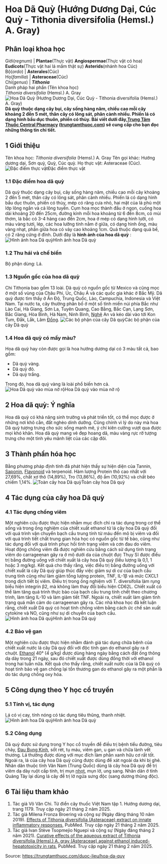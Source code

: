 # Hoa Dã Quỳ (Hướng Dương Dại, Cúc Quỳ - Tithonia diversifolia (Hemsl.) A. Gray)

Phân loại khoa học  
---  
Giới(_regnum_) |  **Plantae**(Thực vật) **Angiospermae**(Thực vật có hoa) **Eudicots**(Thực vật hai lá mầm thật sự) **Asterids**(nhánh hoa Cúc)  
Bộ(_ordo_) | **Asterales**(Cúc)  
Họ(_familia_) | **Asteraceae**(Cúc)  
Chi(_genus_) | **_Tithonia_**  
Danh pháp hai phần (Tên khoa học)  
_Tithonia diversifolia_ (Hemsl.) A. Gray  
![Hoa Dã Quỳ \(Hướng Dương Dại, Cúc Quỳ - Tithonia diversifolia \(Hemsl.\) A. Gray\)](https://trungtamthuoc.com/images/others/hoa-da-quy-0812.jpg)
**Dã quỳ thuộc dạng cây bụi, cây sống hàng năm, chiều cao mỗi cây khoảng 2 đến 5 mét, thân cây có lông sát, phân cành nhiều. Phiến lá có dạng hình bầu dục thuôn, phiến có thùy. Bài viết dưới đây,[Trung Tâm Thuốc Central Pharmacy](https://trungtamthuoc.com/ "Trung Tâm Thuốc Central Pharmacy") ([trungtamthuoc.com](https://trungtamthuoc.com/ "trungtamthuoc.com")) sẽ cung cấp cho bạn đọc những thông tin chi tiết.**
##  1 Giới thiệu
Tên khoa học: _Tithonia diversifolia_ (Hemsl.) A. Gray
Tên gọi khác: Hướng dương dại, Sơn quỳ, Quỳ, Cúc quỳ.
Họ thực vật: Asteraceae (Cúc).
![Đặc điểm thực vật](https://trungtamthuoc.com/images/item/hoa-da-quy-0.jpg)Đặc điểm thực vật
### 1.1 Đặc điểm hoa dã quỳ
Dã quỳ thuộc dạng cây bụi, cây sống hàng năm, chiều cao mỗi cây khoảng 2 đến 5 mét, thân cây có lông sát, phân cành nhiều.
Phiến lá có dạng hình bầu dục thuôn, phiến có thùy, mép có răng cưa nhỏ, hai mặt của lá phủ một lớp lông ngắn và cả lông tuyến.
Cụm hoa mọc thành đầu ở ngọn, cuống hoa dài khoảng 20 đến 25cm, đường kính mỗi hoa khoảng từ 6 đến 8cm, có mùi thơm, lá bắc có 3-4 hàng cao đến 2cm, hoa ở mép có dạng hình lưỡi, có màu vàng tươi, lép, các hoa lưỡng tính nằm ở giữa, có dạng hình ống, màu vàng nhạt, phần giữa hoa có vảy cao khoảng 1cm.
Quả thuộc dạng quả bế, có 2 răng cứng ở đỉnh.
Dưới đây là **hình ảnh của hoa dã quỳ** :
![Hình ảnh hoa Dã quỳ](https://trungtamthuoc.com/images/item/hoa-da-quy-1.jpg)Hình ảnh hoa Dã quỳ
### 1.2 Thu hái và chế biến
Bộ phận dùng: Lá.
### 1.3 Nguồn gốc của hoa dã quỳ
Chi Tithonia bao gồm 13 loài. Dã quỳ có nguồn gốc từ Mexico và cũng mọc ở một số vùng của Châu Phi, Úc, Châu Á và các quốc gia khác ở Bắc Mỹ.
Dã quỳ được tìm thấy ở Ấn Độ, Trung Quốc, Lào, Campuchia, Indonesia và Việt Nam. Tại nước ta, cây thường phân bố ở một số tỉnh miền núi phía Bắc như Lào Cai, Hà Giang, Sơn La, Tuyên Quang, Cao Bằng, Bắc Cạn, Lạng Sơn, Bắc Giang, Hòa Bình, Hà Nam, Ninh Bình, [Nghệ](https://trungtamthuoc.com/duoc-lieu/nghe-21 "Nghệ") An và kéo dài vào tới Kon Tum, Đắk, Lắk, Lâm [Đồng](https://trungtamthuoc.com/hoat-chat/dong "Đồng").
![Các bộ phận của cây Dã quỳ](https://trungtamthuoc.com/images/item/hoa-da-quy-6.jpg)Các bộ phận của cây Dã quỳ
### 1.4 Hoa dã quỳ có mấy màu?
Hoa dã quỳ hay còn được gọi là hoa hướng dương dại có 3 màu tất cả, bao gồm:
  * Dã quỳ vàng.
  * Dã quỳ đỏ.
  * Dã quỳ trắng.


Trong đó, hoa dã quỳ vàng là loài phổ biến hơn cả.
![Hoa Dã quỳ vào mùa nở rộ](https://trungtamthuoc.com/images/item/hoa-da-quy-2.jpg)Hoa Dã quỳ vào mùa nở rộ
##  2 Hoa dã quỳ: Ý nghĩa
Hoa dã quỳ có khả năng sinh trưởng và phát triển tốt, có thể mọc được ở những nơi khô cằn, đất nghèo dinh dưỡng. Cũng chính vì lý do này mà hoa Dã quỳ tượng trưng cho sức sống mạnh mẽ, ý chí kiên cường vượt qua được mọi khó khăn. Hoa dã quỳ mang vẻ đẹp hoang dã, màu vàng rực rỡ tượng trưng cho một tình yêu mãnh liệt của các cặp đôi.
##  3 Thành phần hóa học
Bằng phương pháp định tính đã phát hiện thấy sự hiện diện của Tannin, [Saponin](https://trungtamthuoc.com/hoat-chat/saponin "Saponin"), [Flavonoid](https://trungtamthuoc.com/hoat-chat/flavonoid "Flavonoid") và terpenoid. Hàm lượng Protein thô cao nhất với 27,69%, chất xơ thô (14,89%), Tro (13,86%), độ ẩm (10,92%) và chất béo chiếm 1,14%.
![Toàn cây hoa Dã quỳ](https://trungtamthuoc.com/images/item/hoa-da-quy-5.jpg)Toàn cây hoa Dã quỳ
##  4 Tác dụng của cây hoa Dã quỳ
### 4.1 Tác dụng chống viêm
Một nghiên cứu được thực hiện nhằm mục đích chỉ ra tác dụng trong cơ thể sống và trong ống nghiệm của chiết xuất ethanol từ lá cây hoa Dã quỳ đối với quá trình vận chuyển bạch cầu trung tính từ máu đến mô bị viêm và đối với quá trình tiết chất trung gian hóa học có nguồn gốc từ tế bào, cũng như tác dụng đối với quá trình phục hồi tình trạng viêm và cơn đau do viêm.
Hoạt động chống viêm đã được nghiên cứu bằng cách sử dụng tình trạng viêm do carrageenan gây ra ở mô dưới da của chuột đực Thụy Sĩ được điều trị bằng đường uống với chiết xuất lá cây hoa Dã quỳ (liều lượng là 0,1, 1 hoặc 3 mg/kg).
Kết quả cho thấy rằng, việc điều trị bằng đường uống với chiết xuất lá cây Dã quỳ giúp thúc đẩy việc giảm sự di cư của bạch cầu trung tính cũng như làm giảm tổng lượng protein, TNF, IL-1β và mức CXCL1 trong dịch tiết bị viêm. Điều trị trong ống nghiệm với T. diversifolia làm rụng biểu hiện integrin β2, mà không làm thay đổi biểu hiện CD62L. Chiết xuất có thể làm tăng quá trình thực bào của bạch cầu trung tính chết theo chương trình, làm tăng IL-10 và làm giảm tiết TNF. Ngoài ra, chiết xuất làm giảm tình trạng quá mẫn cảm do carrageenan gây ra. Các nhà khoa học đã kết luận rằng, chiết xuất Dã quỳ có hoạt tính chống viêm bằng cách ức chế sản xuất cytokine và NO, cũng như sự di chuyển của bạch cầu.
![Hình ảnh hoa Dã quỳ](https://trungtamthuoc.com/images/item/hoa-da-quy-3.jpg)Hình ảnh hoa Dã quỳ
### 4.2 Bảo vệ gan
Một nghiên cứu được thực hiện nhằm đánh giá tác dụng chữa bệnh của chiết xuất nước lá cây Dã quỳ đối với độc tính gan do ethanol gây ra ở chuột. [Ethanol](https://trungtamthuoc.com/hoat-chat/ethanol "Ethanol") 40° (4 g/kg) được dùng hàng ngày bằng cách đặt ống thông dạ dày trong 21 ngày, sau đó chiết xuất được dùng đồng thời với ethanol trong hai tuần nữa. Kết quả cho thấy rằng, chiết xuất nước của lá Dã quỳ có hoạt tính bảo vệ gan chống lại tổn thương gan do ethanol gây ra một phần là do tác dụng chống oxy hóa.
##  5 Công dụng theo Y học cổ truyền
### 5.1 Tính vị, tác dụng
Lá có vị cay, tính nóng có tác dụng tiêu thũng, thanh nhiệt.
![Hình ảnh hoa Dã quỳ](https://trungtamthuoc.com/images/item/hoa-da-quy-4.jpg)Hình ảnh hoa Dã quỳ
### 5.2 Công dụng
Dã quỳ được sử dụng trong Y học cổ truyền để điều trị bệnh tiểu đường, tiêu chảy, [Đau Bụng Kinh](https://trungtamthuoc.com/bai-viet/cach-dau-bung-kinh-va-phong-tranh-dau-bung-kinh "Đau Bụng Kinh"), sốt rét, tụ máu, viêm gan, u gan và chữa lành vết thương.
Lá thường được dùng với mục đích làm phân xanh hữu cơ rất tốt. Ngoài ra, lá của cây hoa Dã quỳ cũng được dùng để xát ngoài da khi bị ghẻ.
Nhân dân thuộc tỉnh Vân Nam (Trung Quốc) dùng lá cây hoa Dã quỳ để trị viêm dạ dày ruột cấp tính, trị mụn [nhọt](https://trungtamthuoc.com/bai-viet/nhot "nhọt"), mụn lở, ung sang. Nhân dân ở tỉnh Quảng Tây lại dùng lá cây để trị lở ngứa sưng độc (sang dương thũng độc).
##  6 Tài liệu tham khảo
  1. Tác giả Võ Văn Chi. Từ điển cây thuốc Việt Nam tập 1. Hướng dương dại, trang 1179. Truy cập ngày 21 tháng 2 năm 2025.
  2. Tác giả Milena Fronza Broering và cộng sự (Ngày đăng tháng 10 năm 2019). [Effects of Tithonia diversifolia (Asteraceae) extract on innate inflammatory responses](https://pubmed.ncbi.nlm.nih.gov/31252095/), PubMed. Truy cập ngày 21 tháng 2 năm 2025.
  3. Tác giả Ivan Stève Tsopmejio Nguepi và cộng sự (Ngày đăng tháng 2 năm 2021). [Curative effects of the aqueous extract of Tithonia diversifolia (Hemsl.) A. gray (Asteraceae) against ethanol induced-hepatotoxicity in rats](https://pubmed.ncbi.nlm.nih.gov/33561913/), PubMed. Truy cập ngày 21 tháng 2 năm 2025.




Source: https://trungtamthuoc.com/duoc-lieu/hoa-da-quy